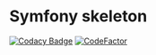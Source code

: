 # Symfony skeleton

[![Codacy Badge](https://api.codacy.com/project/badge/Grade/e874d9c317c34ea6a06584d329286a75)](https://app.codacy.com/manual/gedzsarjuncomuniti/symfony?utm_source=github.com&utm_medium=referral&utm_content=Cvar1984/symfony&utm_campaign=Badge_Grade_Dashboard)
[![CodeFactor](https://www.codefactor.io/repository/github/cvar1984/symfony/badge/master)](https://www.codefactor.io/repository/github/cvar1984/symfony/overview/master)
